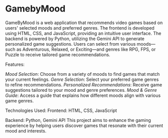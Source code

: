 # GamebyMood
GameByMood is a web application that recommends video games based on users' selected moods and preferred genres. The frontend is developed using HTML, CSS, and JavaScript, providing an intuitive user interface. The backend is powered by Python, utilizing the Gemini API to generate personalized game suggestions. Users can select from various moods—such as Adventurous, Relaxed, or Exciting—and genres like RPG, FPS, or Puzzle to receive tailored game recommendations.

Features:

*Mood Selection*: Choose from a variety of moods to find games that match your current feelings.
*Genre Selection*: Select your preferred game genres to refine recommendations.
*Personalized Recommendations*: Receive game suggestions tailored to your mood and genre preferences.
*Mood & Genre Guide*: Access a guide that explains how different moods align with various game genres.

Technologies Used:
Frontend: HTML, CSS, JavaScript

Backend: Python, Gemini API
This project aims to enhance the gaming experience by helping users discover games that resonate with their current mood and interests.
